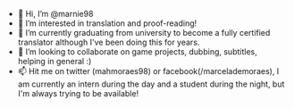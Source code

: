 - 👋 Hi, I’m @marnie98
- 👀 I’m interested in translation and proof-reading!
- 🌱 I’m currently graduating from university to become a fully certified translator although I've been doing this for years.
- 💞️ I’m looking to collaborate on game projects, dubbing, subtitles, helping in general :)
- 📫 Hit me on twitter (mahmoraes98) or facebook(/marcelademoraes), I am currently an intern during the day and a student during the night, but I'm always trying to be available! 

<!---
marnie98/marnie98 is a ✨ special ✨ repository because its `README.md` (this file) appears on your GitHub profile.
You can click the Preview link to take a look at your changes.
--->
